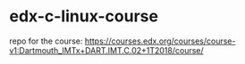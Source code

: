 # edx-c-linux-course
repo for the course: https://courses.edx.org/courses/course-v1:Dartmouth_IMTx+DART.IMT.C.02+1T2018/course/

